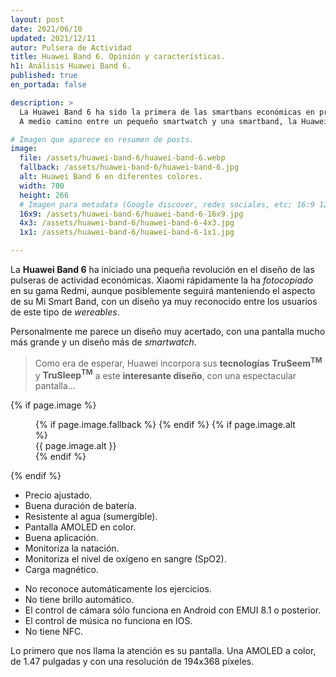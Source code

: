 ```yaml
---
layout: post
date: 2021/06/10
updated: 2021/12/11
autor: Pulsera de Actividad
title: Huawei Band 6. Opinión y características.
h1: Análisis Huawei Band 6.
published: true
en_portada: false

description: >
  La Huawei Band 6 ha sido la primera de las smartbans económicas en proponer algo distinto.
  A medio camino entre un pequeño smartwatch y una smartband, la Huawei Band 6 ...

# Imagen que aparece en resumen de posts.
image:
  file: /assets/huawei-band-6/huawei-band-6.webp
  fallback: /assets/huawei-band-6/huawei-band-6.jpg
  alt: Huawei Band 6 en diferentes colores.
  width: 700
  height: 266
  # Imagen para metadata (Google discover, redes sociales, etc; 16:9 1200x675 | 4:3 1200x900, 1100x825 | 1:1 1000x1000, 900x900)
  16x9: /assets/huawei-band-6/huawei-band-6-16x9.jpg
  4x3: /assets/huawei-band-6/huawei-band-6-4x3.jpg
  1x1: /assets/huawei-band-6/huawei-band-6-1x1.jpg

---
```


La **Huawei Band 6** ha iniciado una pequeña revolución en el diseño de las pulseras
de actividad económicas. Xiaomi rápidamente la ha *fotocopiado* en su gama Redmi,
aunque posiblemente seguirá manteniendo el aspecto de su Mi Smart Band, con un diseño 
ya muy reconocido entre los usuarios de este tipo de *wereables*.

Personalmente me parece un diseño muy acertado, con una pantalla mucho más grande 
y un diseño más de *smartwatch*.

> Como era de esperar, Huawei incorpora sus **tecnologías** **TruSeem<sup>TM</sup>** y **TruSleep<sup>TM</sup>** 
> a este **interesante diseño**, con una espectacular pantalla...

{% if page.image %}
<figure markdown="0">
  <amp-img alt="{{ page.image.alt | default: page.title }}" layout="responsive"
           width="{{ page.image.width }}" height="{{ page.image.height }}" src="{{ page.image.file }}">
    {% if page.image.fallback %}
    <amp-img fallback alt="{{ page.img.alt | default: page.title }}" layout="responsive"
             width="{{ page.image.width }}" height="{{ page.image.height }}" src="{{ page.image.fallback }}">
    </amp-img>
    {% endif %}
  </amp-img>
  {% if page.image.alt %}
    <figcaption>
      {{ page.image.alt }}
    </figcaption>
  {% endif %}
  </figure>
{% endif %}


<div class="cuadro-comparar" markdown="0">
  <ul class="cuadro-comparar__ok">
    <li>Precio ajustado.</li>
    <li>Buena duración de batería.</li>
    <li>Resistente al agua (sumergible).</li>
    <li>Pantalla AMOLED en color.</li>
    <li>Buena aplicación.</li>
    <li>Monitoriza la natación.</li>
    <li>Monitoriza el nivel de oxígeno en sangre (SpO2).</li>
    <li>Carga magnético.</li>
  </ul>
  <ul class="cuadro-comparar__ko">
    <li>No reconoce automáticamente los ejercicios.</li>
    <li>No tiene brillo automático.</li>
    <li>El control de cámara sólo funciona en Android con  EMUI 8.1 o posterior.</li>
    <li>El control de música no funciona en IOS.</li>
    <li>No tiene NFC.</li>
  </ul>
</div>


Lo primero que nos llama la atención es su pantalla. Una AMOLED a color, de 1.47 pulgadas y con una
resolución de 194x368 píxeles. 

